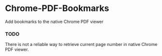 # Chrome-PDF-Bookmarks
Add bookmarks to the native Chrome PDF viewer



### TODO

There is not a reliable way to retrieve current page number in native Chrome PDF viewer.

